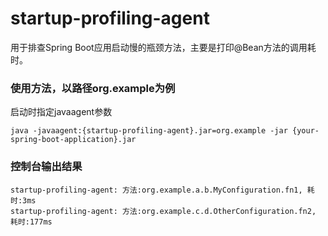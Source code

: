 # startup-profiling-agent

用于排查Spring Boot应用启动慢的瓶颈方法，主要是打印@Bean方法的调用耗时。

### 使用方法，以路径org.example为例
启动时指定javaagent参数

`java -javaagent:{startup-profiling-agent}.jar=org.example -jar {your-spring-boot-application}.jar`

### 控制台输出结果

```
startup-profiling-agent: 方法:org.example.a.b.MyConfiguration.fn1, 耗时:3ms
startup-profiling-agent: 方法:org.example.c.d.OtherConfiguration.fn2, 耗时:177ms
```
